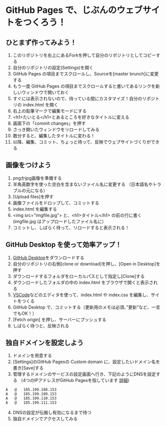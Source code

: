 # GitHub Pages で、じぶんのウェブサイトをつくろう！

## ひとまず作ってみよう！

1. このリポジトリを右上にあるForkを押して自分のリポジトリとしてコピーする
2. 自分のリポジトリの設定(Settings)を開く
3. GitHub Pages の項目までスクロールし、Sourceを[master brunch]に変更する
4. もう一度 GitHub Pages の項目までスクロールすると書いてあるリンクを新しいウィンドウで開いておく
5. すぐには表示されないので、待っている間にカスタマイズ！自分のリポジトリの index.html を開く
6. 右上の鉛筆マークで編集モードにする
7. &lt;h1&gt;たいとる&lt;/h1&gt;とあるところを好きなタイトルに変える
8. 画面下の「commit changes」を押す
9. さっき開いたウィンドウをリロードしてみる
10. 数分すると、編集したタイトルに変わる！
11. 以降、編集、コミット、ちょっと待って、反映でウェブサイトづくりができる

## 画像をつけよう

1. pngかjpg画像を準備する
2. 半角英数字を使った空白を含まないファイル名に変更する （日本語名やトラブルの元になる）
3. [Upload files]を押す
4. 画像ファイルをドロップして、コミットする
5. index.html を編集する
6. &lt;img src="imgfile.jpg"&gt; と、&lt;h1&gt;タイトル&lt;/h1&gt; の前の行に書く (imgfile.jpg はアップロードしたファイル名に）
7. コミットし、しばらく待って、リロードすると表示される！

## GitHub Desktop を使って効率アップ！

1. [GitHub Desktop](https://desktop.github.com/)をダウンロードする
2. 自分のリポジトリの右側[clone or download]を押し、[Open in Desktop]を押す
3. ダウンロードするフォルダをローカルパスとして指定し[Clone]する
4. ダウンロードしたフォルダの中の index.html をブラウザで開くと表示される
5. [VSCode](https://azure.microsoft.com/ja-jp/products/visual-studio-code/)などのエディタを使って、index.html や index.css を編集し、サイトをつくる
6. GitHub Desktop で、コミットする（更新用のメモは必須、”更新”など、一言でもOK！）
7. [Fetch origin] を押し、サーバーにプッシュする
8. しばらく待つと、反映される

## 独自ドメインを設定しよう

1. ドメインを用意する
2. [Settings]のGitHub Pagesの Custom domain に、設定したいドメイン名を書き[Save]する
3. 管理するドメインのサービスの設定画面へ行き、下記のようにDNSを設定する （4つのIPアドレスがGitHub Pagesを指しています [詳細](https://help.github.com/ja/github/working-with-github-pages/configuring-a-custom-domain-for-your-github-pages-site))
```
A	@	185.199.108.153
A	@	185.199.109.153
A	@	185.199.110.153
A	@	185.199.111.153
```
4. DNSの設定が伝搬し有効になるまで待つ
5. 独自ドメインでアクセスしてみる
